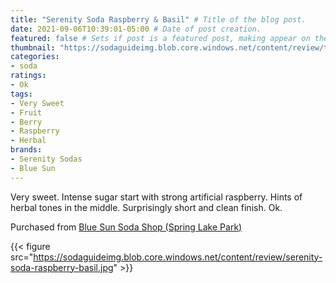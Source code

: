 ```yaml
---
title: "Serenity Soda Raspberry & Basil" # Title of the blog post.
date: 2021-09-06T10:39:01-05:00 # Date of post creation.
featured: false # Sets if post is a featured post, making appear on the home page side bar.
thumbnail: "https://sodaguideimg.blob.core.windows.net/content/review/thumbs/serenity-soda-raspberry-basil.jpg" # Sets thumbnail image appearing inside card on homepage.
categories:
- soda
ratings:
- Ok
tags:
- Very Sweet
- Fruit
- Berry
- Raspberry
- Herbal
brands:
- Serenity Sodas
- Blue Sun
---
```


Very sweet. Intense sugar start with strong artificial raspberry. Hints of herbal tones in the middle. Surprisingly short and clean finish. Ok.

Purchased from [Blue Sun Soda Shop (Spring Lake Park)](https://bluesunsodashop.com/)

{{< figure src="https://sodaguideimg.blob.core.windows.net/content/review/serenity-soda-raspberry-basil.jpg" >}}